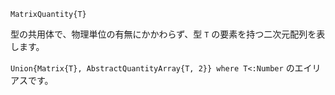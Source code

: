```
MatrixQuantity{T}
```

型の共用体で、物理単位の有無にかかわらず、型 `T` の要素を持つ二次元配列を表します。

`Union{Matrix{T}, AbstractQuantityArray{T, 2}} where T<:Number` のエイリアスです。
